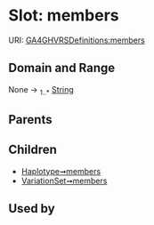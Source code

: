 
# Slot: members




URI: [GA4GHVRSDefinitions:members](GA4GHVRSDefinitionsmembers)


## Domain and Range

None &#8594;  <sub>1..\*</sub> [String](types/String.md)

## Parents


## Children

 *  [Haplotype➞members](Haplotype_members.md)
 *  [VariationSet➞members](VariationSet_members.md)

## Used by

